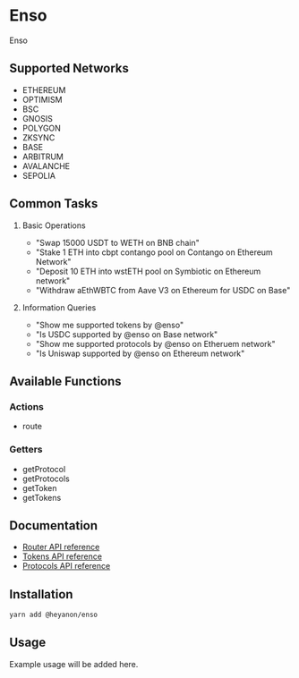 # Enso

Enso

## Supported Networks

- ETHEREUM
- OPTIMISM
- BSC
- GNOSIS
- POLYGON
- ZKSYNC
- BASE
- ARBITRUM
- AVALANCHE
- SEPOLIA

## Common Tasks

1. Basic Operations

    - "Swap 15000 USDT to WETH on BNB chain"
    - "Stake 1 ETH into cbpt contango pool on Contango on Ethereum Network"
    - "Deposit 10 ETH into wstETH pool on Symbiotic on Ethereum network"
    - "Withdraw aEthWBTC from Aave V3 on Ethereum for USDC on Base"

2. Information Queries

    - "Show me supported tokens by @enso"
    - "Is USDC supported by @enso on Base network"
    - "Show me supported protocols by @enso on Etheruem network"
    - "Is Uniswap supported by @enso on Ethereum network"

## Available Functions

### Actions

- route

### Getters

- getProtocol
- getProtocols
- getToken
- getTokens

## Documentation

- [Router API reference](https://api-docs.enso.build/router-api/introduction)
- [Tokens API reference](https://api-docs.enso.build/metadata-api/api-reference/tokens)
- [Protocols API reference](https://api-docs.enso.build/metadata-api/api-reference/protocols)

## Installation

```bash
yarn add @heyanon/enso
```

## Usage

Example usage will be added here.
